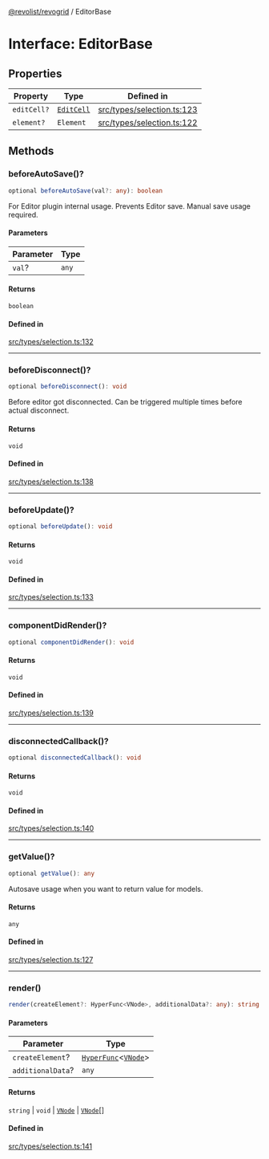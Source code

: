 [@revolist/revogrid](README.md) / EditorBase

# Interface: EditorBase

## Properties

| Property | Type | Defined in |
| ------ | ------ | ------ |
| `editCell?` | [`EditCell`](TypeAlias.EditCell.md) | [src/types/selection.ts:123](https://github.com/revolist/revogrid/blob/479ecce95b25b0761395add7477e34a6fe066174/src/types/selection.ts#L123) |
| `element?` | `Element` | [src/types/selection.ts:122](https://github.com/revolist/revogrid/blob/479ecce95b25b0761395add7477e34a6fe066174/src/types/selection.ts#L122) |

## Methods

### beforeAutoSave()?

```ts
optional beforeAutoSave(val?: any): boolean
```

For Editor plugin internal usage.
Prevents Editor save. Manual save usage required.

#### Parameters

| Parameter | Type |
| ------ | ------ |
| `val`? | `any` |

#### Returns

`boolean`

#### Defined in

[src/types/selection.ts:132](https://github.com/revolist/revogrid/blob/479ecce95b25b0761395add7477e34a6fe066174/src/types/selection.ts#L132)

***

### beforeDisconnect()?

```ts
optional beforeDisconnect(): void
```

Before editor got disconnected.
Can be triggered multiple times before actual disconnect.

#### Returns

`void`

#### Defined in

[src/types/selection.ts:138](https://github.com/revolist/revogrid/blob/479ecce95b25b0761395add7477e34a6fe066174/src/types/selection.ts#L138)

***

### beforeUpdate()?

```ts
optional beforeUpdate(): void
```

#### Returns

`void`

#### Defined in

[src/types/selection.ts:133](https://github.com/revolist/revogrid/blob/479ecce95b25b0761395add7477e34a6fe066174/src/types/selection.ts#L133)

***

### componentDidRender()?

```ts
optional componentDidRender(): void
```

#### Returns

`void`

#### Defined in

[src/types/selection.ts:139](https://github.com/revolist/revogrid/blob/479ecce95b25b0761395add7477e34a6fe066174/src/types/selection.ts#L139)

***

### disconnectedCallback()?

```ts
optional disconnectedCallback(): void
```

#### Returns

`void`

#### Defined in

[src/types/selection.ts:140](https://github.com/revolist/revogrid/blob/479ecce95b25b0761395add7477e34a6fe066174/src/types/selection.ts#L140)

***

### getValue()?

```ts
optional getValue(): any
```

Autosave usage when you want to return value for models.

#### Returns

`any`

#### Defined in

[src/types/selection.ts:127](https://github.com/revolist/revogrid/blob/479ecce95b25b0761395add7477e34a6fe066174/src/types/selection.ts#L127)

***

### render()

```ts
render(createElement?: HyperFunc<VNode>, additionalData?: any): string | void | VNode | VNode[]
```

#### Parameters

| Parameter | Type |
| ------ | ------ |
| `createElement`? | [`HyperFunc`](Interface.HyperFunc.md)\<[`VNode`](Interface.VNode.md)\> |
| `additionalData`? | `any` |

#### Returns

`string` \| `void` \| [`VNode`](Interface.VNode.md) \| [`VNode`](Interface.VNode.md)[]

#### Defined in

[src/types/selection.ts:141](https://github.com/revolist/revogrid/blob/479ecce95b25b0761395add7477e34a6fe066174/src/types/selection.ts#L141)
